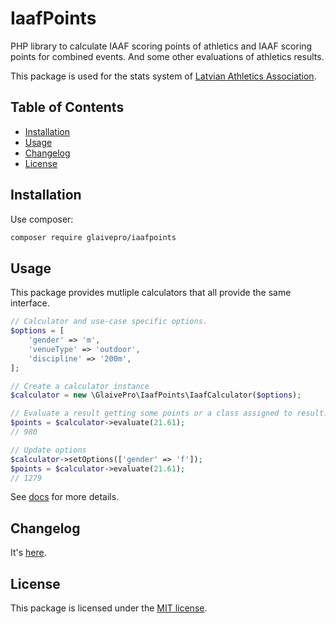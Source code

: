 # IaafPoints

PHP library to calculate IAAF scoring points of athletics and IAAF scoring
points for combined events. And some other evaluations of athletics results.

This package is used for the stats system of [Latvian Athletics Association](https://athletics.lv).

## Table of Contents

- [Installation](#installation)
- [Usage](#usage)
- [Changelog](#changelog)
- [License](#license)

## Installation

Use composer:

```sh
composer require glaivepro/iaafpoints
```

## Usage

This package provides mutliple calculators that all provide the same interface.

```php
// Calculator and use-case specific options.
$options = [
	'gender' => 'm',
	'venueType' => 'outdoor',
	'discipline' => '200m',
];

// Create a calculator instance
$calculator = new \GlaivePro\IaafPoints\IaafCalculator($options);

// Evaluate a result getting some points or a class assigned to result.
$points = $calculator->evaluate(21.61);
// 980

// Update options
$calculator->setOptions(['gender' => 'f']);
$points = $calculator->evaluate(21.61);
// 1279
```

See [docs](docs) for more details.

## Changelog

It's [here](CHANGELOG.md).

## License

This package is licensed under the [MIT license](LICENSE.md).
